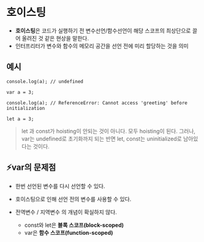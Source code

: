 # 호이스팅

- **호이스팅**은 코드가 실행하기 전 변수선언/함수선언이 해당 스코프의 최상단으로 끌어 올려진 것 같은 현상을 말한다.
- 인터프리터가 변수와 함수의 메모리 공간을 선언 전에 미리 할당하는 것을 의미

## 예시

```
console.log(a); // undefined

var a = 3;
```

```
console.log(a); // ReferenceError: Cannot access 'greeting' before initialization

let a = 3;
```

> let 과 const가 hoisting이 안되는 것이 아니다. 모두 hoisting이 된다.
그러나, var는 undefined로 초기화까지 되는 반면
let, const는 uninitialized로 남아있다는 것이다.

## ⚡var의 문제점

- 한번 선언된 변수를 다시 선언할 수 있다.

- 호이스팅으로 인해 선언 전의 변수를 사용할 수 있다.

- 전역변수 / 지역변수 의 개념이 확실하지 않다.
  - const와 let은 **블록 스코프(block-scoped)**
  - var은 **함수 스코프(function-scoped)**